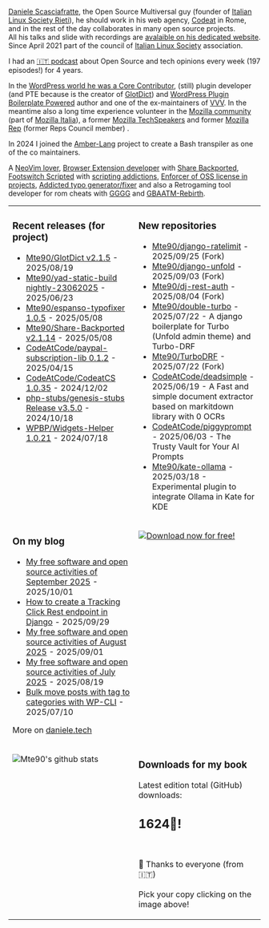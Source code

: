 [Daniele Scasciafratte](https://twitter.com/mte90net), the Open Source Multiversal guy (founder of [Italian Linux Society Rieti](https://rieti.ils.org/)), he should work in his web agency, [Codeat](https://github.com/CodeAtCode) in Rome, and in the rest of the day collaborates in many open source projects.  
All his talks and slide with recordings are [avalaible on his dedicated website](https://mte90.tech/).   
Since April 2021 part of the council of [Italian Linux Society](https://ils.org) association.

I had an [🇮🇹 podcast](https://daniele.tech/podcast/) about Open Source and tech opinions every week (197 episodes!) for 4 years.

In the [WordPress world he was a Core Contributor](https://profiles.wordpress.org/mte90/), (still) plugin developer (and PTE because is the creator of [GlotDict](https://github.com/Mte90/GlotDict)) and [WordPress Plugin Boilerplate Powered](https://github.com/WPBP/) author and one of the ex-maintainers of [VVV](https://github.com/Varying-Vagrant-Vagrants).
In the meantime also a long time experience volunteer in the [Mozilla community](https://mozillians.org/it/u/Mte90/) (part of [Mozilla Italia](https://github.com/MozillaItalia)), a former [Mozilla TechSpeakers](https://wiki.mozilla.org/TechSpeakers) and former [Mozilla Rep](https://wiki.mozilla.org/ReMo) (former Reps Council member) .  

In 2024 I joined the [Amber-Lang](https://amber-lang.com/) project to create a Bash transpiler as one of the co maintainers.

A [NeoVim lover](https://github.com/Mte90/dotfiles), [Browser Extension developer](https://github.com/Mte90/ExtStoreStats) with [Share Backported](https://github.com/Mte90/Share-Backported), [Footswitch Scripted](https://github.com/Mte90/pydal) with [scripting addictions](https://github.com/Mte90/My-Scripts), [Enforcer of OSS license in projects](https://github.com/Mte90/GH-License), [Addicted typo generator/fixer](https://github.com/Mte90/espanso-typofixer) and also a Retrogaming tool developer for rom cheats with [GGGG](https://github.com/Mte90/Game-Genie-Good-Guy) and [GBAATM-Rebirth](https://github.com/Mte90/GBAATM-Rebirth).

<table><tr><td valign="top" style="width: 50%;">

### Recent releases (for project)
<!-- recent_releases starts -->
* [Mte90/GlotDict v2.1.5](https://github.com/Mte90/GlotDict/releases/tag/v2.1.5) - 2025/08/19
* [Mte90/yad-static-build nightly-23062025](https://github.com/Mte90/yad-static-build/releases/tag/nightly-23062025) - 2025/06/23
* [Mte90/espanso-typofixer 1.0.5](https://github.com/Mte90/espanso-typofixer/releases/tag/1.0.5) - 2025/05/08
* [Mte90/Share-Backported v2.1.14](https://github.com/Mte90/Share-Backported/releases/tag/v2.1.14) - 2025/05/08
* [CodeAtCode/paypal-subscription-lib 0.1.2](https://github.com/CodeAtCode/paypal-subscription-lib/releases/tag/0.1.2) - 2025/04/15
* [CodeAtCode/CodeatCS 1.0.35](https://github.com/CodeAtCode/CodeatCS/releases/tag/1.0.35) - 2024/12/02
* [php-stubs/genesis-stubs Release v3.5.0](https://github.com/php-stubs/genesis-stubs/releases/tag/v3.5.0) - 2024/10/18
* [WPBP/Widgets-Helper 1.0.21](https://github.com/WPBP/Widgets-Helper/releases/tag/1.0.21) - 2024/07/18
<!-- recent_releases ends -->
</td><td valign="top" style="width: 50%;">

### New repositories
<!-- new_repositories starts -->
* [Mte90/django-ratelimit](https://github.com/Mte90/django-ratelimit) - 2025/09/25 (Fork)
* [Mte90/django-unfold](https://github.com/Mte90/django-unfold) - 2025/09/03 (Fork)
* [Mte90/dj-rest-auth](https://github.com/Mte90/dj-rest-auth) - 2025/08/04 (Fork)
* [Mte90/double-turbo](https://github.com/Mte90/double-turbo) - 2025/07/22 - A django boilerplate for Turbo (Unfold admin theme) and Turbo-DRF
* [Mte90/TurboDRF](https://github.com/Mte90/TurboDRF) - 2025/07/22 (Fork)
* [CodeAtCode/deadsimple](https://github.com/CodeAtCode/deadsimple) - 2025/06/19 - A Fast and simple document extractor based on markitdown library with 0 OCRs
* [CodeAtCode/piggyprompt](https://github.com/CodeAtCode/piggyprompt) - 2025/06/03 - The Trusty Vault for Your AI Prompts
* [Mte90/kate-ollama](https://github.com/Mte90/kate-ollama) - 2025/03/18 - Experimental plugin to integrate Ollama in Kate for KDE
<!-- new_repositories ends -->
</td></tr>
<tr><td valign="top" style="width: 50%;">

### On my blog
<!-- blog starts -->
* [My free software and open source activities of September 2025](https://daniele.tech/2025/10/my-free-software-and-open-source-activities-of-september-2025/) - 2025/10/01
* [How to create a Tracking Click Rest endpoint in Django](https://daniele.tech/2025/09/how-to-create-a-tracking-click-rest-endpoint-in-django/) - 2025/09/29
* [My free software and open source activities of August 2025](https://daniele.tech/2025/09/my-free-software-and-open-source-activities-of-august-2025/) - 2025/09/01
* [My free software and open source activities of July 2025](https://daniele.tech/2025/08/my-free-software-and-open-source-activities-of-july-2025/) - 2025/08/19
* [Bulk move posts with tag to categories with WP-CLI](https://daniele.tech/2025/07/bulk-move-posts-with-tag-to-categories-with-wp-cli/) - 2025/07/10
<!-- blog ends -->
More on [daniele.tech](https://daniele.tech/)
</td><td valign="top" style="width: 50%;">

[![Download now for free!](https://daniele.tech/wp-content/uploads/2022/09/cover-2022-1-300x300.png)](https://daniele.tech/2022/09/contribute-to-open-source-the-right-way-3nd-edition/)

</td></tr>
<tr><td valign="top" style="width: 50%;">

![Mte90's github stats](https://github-readme-stats.vercel.app/api?username=mte90&show_icons=true)

</td><td valign="top" style="width: 50%;">

### Downloads for my book
<!-- book_stats starts -->
Latest edition total (GitHub) downloads: <h2>1624🎉!</h2>
<!-- book_stats ends --><br>
🤌 Thanks to everyone (from 🇮🇹)<br><br>
Pick your copy clicking on the image above!
</td></tr></table>
